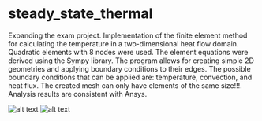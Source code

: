 # steady_state_thermal
Expanding the exam project. Implementation of the finite element method for calculating the temperature in a two-dimensional heat flow domain. Quadratic elements with 8 nodes were used. The element equations were derived using the Sympy library. The program allows for creating simple 2D geometries and applying boundary conditions to their edges. The possible boundary conditions that can be applied are: temperature, convection, and heat flux. The created mesh can only have elements of the same size!!!. Analysis results are consistent with Ansys.

![alt text](https://github.com/DzikiCzosnek99/steady_state_thermal/blob/master/example1.png?raw=true)
![alt text](https://github.com/DzikiCzosnek99/steady_state_thermal/blob/master/example2.png?raw=true)
